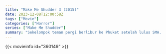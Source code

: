 ```yaml
---
title: "Make Me Shudder 3 (2015)"
date: 2023-12-08T12:00:58Z
tags: ["Movie"]
categories: ["Horror"]
series: ["Make Me Shudder"]
summary: "Sekelompok teman pergi berlibur ke Phuket setelah lulus SMA. Mereka membangun tenda di tepi pantai, namun sayangnya badai besar memaksa mereka pindah ke hotel terdekat. Mereka memutuskan untuk ..."
---
```


<mux-player stream-type="on-demand"
src="https://kp3d-my.sharepoint.com/personal/ryoo_kp3d_onmicrosoft_com/_layouts/15/download.aspx?share=EabaN0t9zJ5OgPLz6765Vv4BMkxC5rHzGIuPdWkmocDQlw" prefer-playback="mse" controls>

</mux-player>


{{< movieinfo id="360149" >}}

<script src="https://cdn.jsdelivr.net/npm/@mux/mux-player"></script>

 <script type="application/ld+json ">
{
"@context": "https://schema.org/",
"@type": "VideoObject",
"name": "Make Me Shudder 3 (2015)",
"contentUrl": "https://stream.mux.com/CbrWpZfxNV2I5uhkHsAVahKkpx6uhjxLqO8gZVF01pOo.m3u8",
"thumbnailUrl": "https://www.themoviedb.org/t/p/original/68WueI6hVe0ysIGPX78DhkzOanl.jpg?width=314&fit_mode=preserve&time=25",
"uploadDate": "2023-12-08T12:00:58Z",
}

</script>
